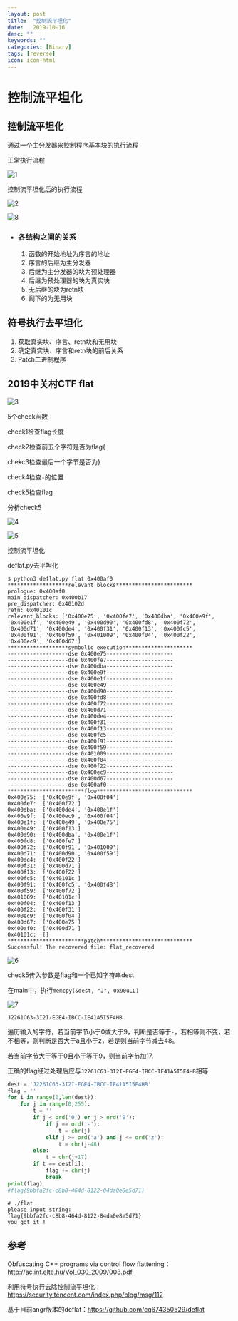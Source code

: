```yaml
---
layout: post
title:  "控制流平坦化"
date:   2019-10-16
desc: ""
keywords: ""
categories: [Binary]
tags: [reverse]
icon: icon-html
---
```


# 控制流平坦化

## 控制流平坦化

通过一个主分发器来控制程序基本块的执行流程

正常执行流程

![1](https://raw.githubusercontent.com/AiDaiP/images/master/控制流平坦化/1.png)

控制流平坦化后的执行流程

![2](https://raw.githubusercontent.com/AiDaiP/images/master/控制流平坦化/2.png)

![8](https://raw.githubusercontent.com/AiDaiP/images/master/控制流平坦化/8.png)

* ### 各结构之间的关系

  1. 函数的开始地址为序言的地址 
  2. 序言的后继为主分发器 
  3. 后继为主分发器的块为预处理器 
  4. 后继为预处理器的块为真实块 
  5. 无后继的块为retn块 
  6. 剩下的为无用块 

## 符号执行去平坦化

1. 获取真实块、序言、retn块和无用块
2. 确定真实块、序言和retn块的前后关系
3. Patch二进制程序 

## 2019中关村CTF flat

![3](https://raw.githubusercontent.com/AiDaiP/images/master/控制流平坦化/3.jpg)

5个check函数

check1检查flag长度

check2检查前五个字符是否为flag{

chekc3检查最后一个字节是否为}

check4检查`-`的位置

check5检查flag

分析check5

![4](https://raw.githubusercontent.com/AiDaiP/images/master/控制流平坦化/4.jpg)

![5](https://raw.githubusercontent.com/AiDaiP/images/master/控制流平坦化/5.jpg)

控制流平坦化

deflat.py去平坦化

```
$ python3 deflat.py flat 0x400af0
*******************relevant blocks************************
prologue: 0x400af0
main_dispatcher: 0x400b17
pre_dispatcher: 0x40102d
retn: 0x40101c
relevant_blocks: ['0x400e75', '0x400fe7', '0x400dba', '0x400e9f', '0x400e1f', '0x400e49', '0x400d90', '0x400fd8', '0x400f72', '0x400d71', '0x400de4', '0x400f31', '0x400f13', '0x400fc5', '0x400f91', '0x400f59', '0x401009', '0x400f04', '0x400f22', '0x400ec9', '0x400d67']
*******************symbolic execution*********************
-------------------dse 0x400e75---------------------
-------------------dse 0x400fe7---------------------
-------------------dse 0x400dba---------------------
-------------------dse 0x400e9f---------------------
-------------------dse 0x400e1f---------------------
-------------------dse 0x400e49---------------------
-------------------dse 0x400d90---------------------
-------------------dse 0x400fd8---------------------
-------------------dse 0x400f72---------------------
-------------------dse 0x400d71---------------------
-------------------dse 0x400de4---------------------
-------------------dse 0x400f31---------------------
-------------------dse 0x400f13---------------------
-------------------dse 0x400fc5---------------------
-------------------dse 0x400f91---------------------
-------------------dse 0x400f59---------------------
-------------------dse 0x401009---------------------
-------------------dse 0x400f04---------------------
-------------------dse 0x400f22---------------------
-------------------dse 0x400ec9---------------------
-------------------dse 0x400d67---------------------
-------------------dse 0x400af0---------------------
************************flow******************************
0x400e75:  ['0x400e9f', '0x400f04']
0x400fe7:  ['0x400f72']
0x400dba:  ['0x400de4', '0x400e1f']
0x400e9f:  ['0x400ec9', '0x400f04']
0x400e1f:  ['0x400e49', '0x400e75']
0x400e49:  ['0x400f13']
0x400d90:  ['0x400dba', '0x400e1f']
0x400fd8:  ['0x400fe7']
0x400f72:  ['0x400f91', '0x401009']
0x400d71:  ['0x400d90', '0x400f59']
0x400de4:  ['0x400f22']
0x400f31:  ['0x400d71']
0x400f13:  ['0x400f22']
0x400fc5:  ['0x40101c']
0x400f91:  ['0x400fc5', '0x400fd8']
0x400f59:  ['0x400f72']
0x401009:  ['0x40101c']
0x400f04:  ['0x400f13']
0x400f22:  ['0x400f31']
0x400ec9:  ['0x400f04']
0x400d67:  ['0x400e75']
0x400af0:  ['0x400d71']
0x40101c:  []
************************patch*****************************
Successful! The recovered file: flat_recovered
```

![6](https://raw.githubusercontent.com/AiDaiP/images/master/控制流平坦化/6.jpg)

check5传入参数是flag和一个已知字符串dest

在main中，执行`memcpy(&dest, "J", 0x90uLL)`

![7](https://raw.githubusercontent.com/AiDaiP/images/master/控制流平坦化/7.jpg)

`J2261C63-3I2I-EGE4-IBCC-IE41A5I5F4HB`

遍历输入的字符，若当前字节小于0或大于9，判断是否等于`-`，若相等则不变，若不相等，则判断是否大于a且小于z，若是则当前字节减去48。

若当前字节大于等于0且小于等于9，则当前字节加17.

正确的flag经过处理后应与`J2261C63-3I2I-EGE4-IBCC-IE41A5I5F4HB`相等

```python
dest = 'J2261C63-3I2I-EGE4-IBCC-IE41A5I5F4HB'
flag = ''
for i in range(0,len(dest)):
    for j in range(0,255):
    	t = ''
        if j < ord('0') or j > ord('9'):
            if j == ord('-'):
                t = chr(j)
            elif j >= ord('a') and j <= ord('z'):
                t = chr(j-48)
        else:
            t = chr(j+17)
        if t == dest[i]:
            flag += chr(j)
            break
print(flag)
#flag{9bbfa2fc-c8b8-464d-8122-84da0e8e5d71}
```

```
# ./flat
please input string:
flag{9bbfa2fc-c8b8-464d-8122-84da0e8e5d71}
you got it !
```





## 参考

Obfuscating C++ programs via control flow flattening：http://ac.inf.elte.hu/Vol_030_2009/003.pdf

利用符号执行去除控制流平坦化：https://security.tencent.com/index.php/blog/msg/112

基于目前angr版本的deflat：https://github.com/cq674350529/deflat